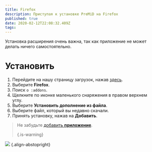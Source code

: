 ```yaml
---
title: Firefox
description: Приступая к установке PreMiD на Firefox
published: true
date: 2020-02-12T22:08:32.409Z
tags:
---
```


Установка расширения очень важна, так как приложение не может делать ничего самостоятельно.

# Установить
1. Перейдите на нашу страницу загрузок, нажав [здесь](https://premid.app/downloads).
2. Выберите **Firefox**.
3. Поиск `о :addons`.
4. Щелкните по иконке маленького снаряжения в правом верхнем углу.
5. Выберите **Установить дополнение из файла**.
6. Выберите файл, который вы недавно скачали.
7. Принять установку, нажав на **Добавить**.

> Не забудьте [добавить **приложение**](/install). 
> 
> {.is-warning}

![](https://img.icons8.com/color/2x/firefox.png) {.align-abstopright}